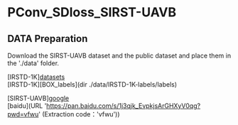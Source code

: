 # PConv_SDloss_SIRST-UAVB  
  
## DATA Preparation   

  Download the SIRST-UAVB dataset and the public dataset and place them in the './data' folder.
  
  [IRSTD-1K][datasets](URL 'https://github.com/RuiZhang97/ISNet')  
  [IRSTD-1K][BOX_labels](dir ./data/IRSTD-1K-labels/labels)  

  [SIRST-UAVB][google](URL 'https://drive.google.com/file/d/1hANdynk5C3fUQ1z2CqLRhAqUAfEsaWq8/view?usp=drive_link')  
  [baidu](URL 'https://pan.baidu.com/s/1j3qjk_EvpkjsArGHXyV0qg?pwd=vfwu'  (Extraction code：'vfwu'))


##  
    
  
 



